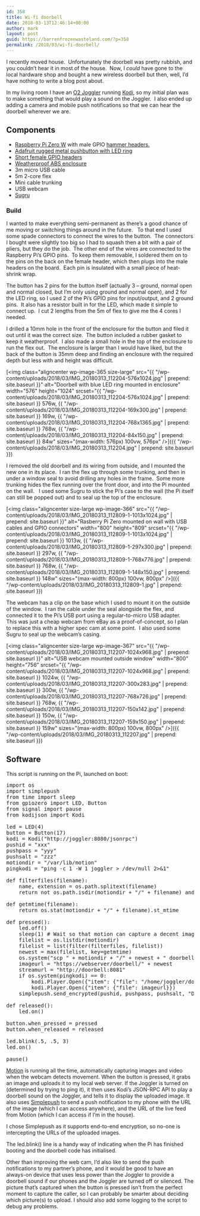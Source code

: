 ```yaml
---
id: 358
title: Wi-fi doorbell
date: 2018-03-13T12:46:14+00:00
author: mark
layout: post
guid: https://barrenfrozenwasteland.com/?p=358
permalink: /2018/03/wi-fi-doorbell/
---
```

I recently moved house.  Unfortunately the doorbell was pretty rubbish, and you couldn&#8217;t hear it in most of the house.  Now, I _could_ have gone to the local hardware shop and bought a new wireless doorbell but then, well, I&#8217;d have nothing to write a blog post about.

In my living room I have an [O2 Joggler](https://en.wikipedia.org/wiki/O2_Joggler) running [Kodi](https://kodi.tv/), so my initial plan was to make something that would play a sound on the Joggler.  I also ended up adding a camera and mobile push notifications so that we can hear the doorbell wherever we are.

## Components

  * [Raspberry Pi Zero W](https://www.raspberrypi.org/products/raspberry-pi-zero-w/) with male GPIO [hammer headers.](https://thepihut.com/products/gpio-hammer-header-solderless)
  * [Adafruit rugged metal pushbutton with LED ring](https://thepihut.com/products/adafruit-rugged-metal-pushbutton-with-blue-led-ring-16mm-blue-momentary)
  * [Short female GPIO headers](https://thepihut.com/products/gpio-header-for-raspberry-pi-hat-2x20-short-female-header)
  * [Weatherproof ABS enclosure](https://uk.rs-online.com/web/p/general-purpose-enclosures/2816908/)
  * 3m micro USB cable
  * 5m 2-core flex
  * Mini cable trunking
  * USB webcam
  * [Sugru](https://sugru.com/)

### Build

I wanted to make everything semi-permanent as there&#8217;s a good chance of me moving or switching things around in the future.   To that end I used some spade connectors to connect the wires to the button.  The connectors I bought were slightly too big so I had to squash then a bit with a pair of pliers, but they do the job.  The other end of the wires are connected to the Raspberry Pi&#8217;s GPIO pins.  To keep them removable, I soldered them on to the pins on the back on the female header, which then plugs into the male headers on the board.  Each pin is insulated with a small piece of heat-shrink wrap.

The button has 2 pins for the button itself (actually 3 &#8211; ground, normal open and normal closed, but I&#8217;m only using ground and normal open), and 2 for the LED ring, so I used 2 of the Pi&#8217;s GPIO pins for input/output, and 2 ground pins.  It also has a resistor built in for the LED, which made it simple to connect up.  I cut 2 lengths from the 5m of flex to give me the 4 cores I needed.

I drilled a 10mm hole in the front of the enclosure for the button and filed it out until it was the correct size.  The button included a rubber gasket to keep it weatherproof.  I also made a small hole in the top of the enclosure to run the flex out.  The enclosure is larger than I would have liked, but the back of the button is 35mm deep and finding an enclosure with the required depth but less with and height was difficult.

[<img class="aligncenter wp-image-365 size-large" src="{{ "/wp-content/uploads/2018/03/IMG_20180313_112204-576x1024.jpg" | prepend: site.baseurl }}" alt="Doorbell with blue LED ring mounted in enclosure" width="576" height="1024" srcset="{{ "/wp-content/uploads/2018/03/IMG_20180313_112204-576x1024.jpg" | prepend: site.baseurl }} 576w, {{ "/wp-content/uploads/2018/03/IMG_20180313_112204-169x300.jpg" | prepend: site.baseurl }} 169w, {{ "/wp-content/uploads/2018/03/IMG_20180313_112204-768x1365.jpg" | prepend: site.baseurl }} 768w, {{ "/wp-content/uploads/2018/03/IMG_20180313_112204-84x150.jpg" | prepend: site.baseurl }} 84w" sizes="(max-width: 576px) 100vw, 576px" />]({{ "/wp-content/uploads/2018/03/IMG_20180313_112204.jpg" | prepend: site.baseurl }})

I removed the old doorbell and its wiring from outside, and I mounted the new one in its place.  I ran the flex up through some trunking, and then in under a window seal to avoid drilling any holes in the frame.  Some more trunking hides the flex running over the front door, and into the Pi mounted on the wall.   I used some Sugru to stick the Pi&#8217;s case to the wall (the Pi itself can still be popped out) and to seal up the top of the enclosure.

[<img class="aligncenter size-large wp-image-366" src="{{ "/wp-content/uploads/2018/03/IMG_20180313_112809-1-1013x1024.jpg" | prepend: site.baseurl }}" alt="Rasberry Pi Zero mounted on wall with USB cables and GPIO connectors" width="800" height="809" srcset="{{ "/wp-content/uploads/2018/03/IMG_20180313_112809-1-1013x1024.jpg" | prepend: site.baseurl }} 1013w, {{ "/wp-content/uploads/2018/03/IMG_20180313_112809-1-297x300.jpg" | prepend: site.baseurl }} 297w, {{ "/wp-content/uploads/2018/03/IMG_20180313_112809-1-768x776.jpg" | prepend: site.baseurl }} 768w, {{ "/wp-content/uploads/2018/03/IMG_20180313_112809-1-148x150.jpg" | prepend: site.baseurl }} 148w" sizes="(max-width: 800px) 100vw, 800px" />]({{ "/wp-content/uploads/2018/03/IMG_20180313_112809-1.jpg" | prepend: site.baseurl }})

The webcam has a clip on the base which I used to mount it on the outside of the window.  I ran the cable under the seal alongside the flex, and connected it to the Pi&#8217;s USB port using a regular-to-micro USB adapter.  This was just a cheap webcam from eBay as a proof-of-concept, so I plan to replace this with a higher spec cam at some point.  I also used some Sugru to seal up the webcam&#8217;s casing.

[<img class="aligncenter size-large wp-image-367" src="{{ "/wp-content/uploads/2018/03/IMG_20180313_112207-1024x968.jpg" | prepend: site.baseurl }}" alt="USB webcam mounted outside window" width="800" height="756" srcset="{{ "/wp-content/uploads/2018/03/IMG_20180313_112207-1024x968.jpg" | prepend: site.baseurl }} 1024w, {{ "/wp-content/uploads/2018/03/IMG_20180313_112207-300x283.jpg" | prepend: site.baseurl }} 300w, {{ "/wp-content/uploads/2018/03/IMG_20180313_112207-768x726.jpg" | prepend: site.baseurl }} 768w, {{ "/wp-content/uploads/2018/03/IMG_20180313_112207-150x142.jpg" | prepend: site.baseurl }} 150w, {{ "/wp-content/uploads/2018/03/IMG_20180313_112207-159x150.jpg" | prepend: site.baseurl }} 159w" sizes="(max-width: 800px) 100vw, 800px" />]({{ "/wp-content/uploads/2018/03/IMG_20180313_112207.jpg" | prepend: site.baseurl }})

## Software

This script is running on the Pi, launched on boot:

<pre>import os
import simplepush
from time import sleep
from gpiozero import LED, Button
from signal import pause
from kodijson import Kodi

led = LED(4)
button = Button(17)
kodi = Kodi("http://joggler:8080/jsonrpc")
pushid = "xxx"
pushpass = "yyy"
pushsalt = "zzz"
motiondir = "/var/lib/motion"
pingkodi = "ping -c 1 -W 1 joggler &gt; /dev/null 2&gt;&1"

def filterfiles(filename):
    name, extension = os.path.splitext(filename)
    return not os.path.isdir(motiondir + "/" + filename) and extension == '.jpg'

def getmtime(filename):
    return os.stat(motiondir + "/" + filename).st_mtime

def pressed():
    led.off()
    sleep(1) # Wait so that motion can capture a decent image
    filelist = os.listdir(motiondir)
    filelist = list(filter(filterfiles, filelist))
    newest = max(filelist, key=getmtime)
    os.system("scp " + motiondir + "/" + newest + " doorbell@webserver:~/")
    imageurl = "https://webserver/doorbell/" + newest
    streamurl = "http://doorbell:8081"
    if os.system(pingkodi) == 0:
        kodi.Player.Open({"item": {"file": "/home/joggler/doorbell.ogg"}})    
        kodi.Player.Open({"item": {"file": imageurl}})    
    simplepush.send_encrypted(pushid, pushpass, pushsalt, "Doorbell", imageurl + " \n" + streamurl, "doorbell")
    
def released():
    led.on()
    
button.when_pressed = pressed
button.when_released = released

led.blink(.5, .5, 3)
led.on()

pause()
</pre>

[Motion](https://motion-project.github.io/) is running all the time, automatically capturing images and video when the webcam detects movement. When the button is pressed, it grabs an image and uploads it to my local web server. If the Joggler is turned on (determined by trying to ping it), it then uses Kodi&#8217;s JSON-RPC API to play a doorbell sound on the Joggler, and tells it to display the uploaded image. It also uses [Simplepush](https://simplepush.io/) to send a push notification to my phone with the URL of the image (which I can access anywhere), and the URL of the live feed from Motion (which I can access if I&#8217;m in the house).

I chose Simplepush as it supports end-to-end encryption, so no-one is intercepting the URLs of the uploaded images.

The led.blink() line is a handy way of indicating when the Pi has finished booting and the doorbell code has initialised.

Other than improving the web cam, I&#8217;d also like to send the push notifications to my partner&#8217;s phone, and it would be good to have an always-on device that uses less power than the Joggler to provide a doorbell sound if our phones and the Joggler are turned off or silenced. The picture that&#8217;s captured when the button is pressed isn&#8217;t from the perfect moment to capture the caller, so I can probably be smarter about deciding which picture(s) to upload. I should also add some logging to the script to debug any problems.
